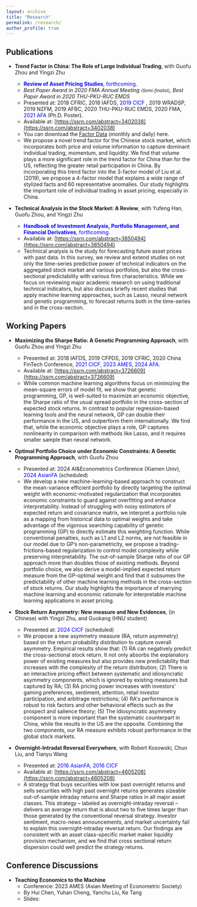 ```yaml
---
layout: archive
title: "Research"
permalink: /research/
author_profile: true
---
```




Publications
------

+ **Trend Factor in China: The Role of Large Individual Trading**, with Guofu Zhou and Yingzi Zhu
  + **<font color="blue">Review of Asset Pricing Studies</font>**<font color="blue">, forthcoming.</font>
  + *Best Paper Award in 2020 FMA Annual Meeting <small>(Semi-finalist)</small>, Best Paper Award in 2020 THU-PKU-RUC EMDS*
  + Presented at: 2018 CFRIC, 2018 IAFDS, <font color="blue"> 2019 CICF </font>, 2019 WRADSP, 2019 NZFM, 2019 AFBC, 2020 THU-PKU-RUC EMDS, 2020 FMA, <font color="blue"> 2021 AFA </font> (Ph.D. Poster).
  + Available at: [https://ssrn.com/abstract=3402038](https://ssrn.com/abstract=3402038)
  + You can download the [Factor Data](https://yangliu-finance.github.io/files/LZZ4_TrendFactor_Monthly&Daily.xls) (monthly and daily) here. 
  + We propose a novel trend factor for the Chinese stock market, which incorporates both price and volume information to capture dominant individual trading, momentum, and liquidity. We find that volume plays a more significant role in the trend factor for China than for the US, reflecting the greater retail participation in China. By incorporating this trend factor into the 3-factor model of Liu et al. (2019), we propose a 4-factor model that explains a wide range of stylized facts and 60 representative anomalies. Our study highlights the important role of individual trading in asset pricing, especially in China.
  <!---
  seminars at Gothenburg University, Lund University, Southwestern University of Finance and Economics, Stockholm University, Tsinghua University, University of Cincinnati, UIUC, and Washington University in St. Louis;
  -->

+ **Technical Analysis in the Stock Market: A Review**, with Yufeng Han, Guofu Zhou, and Yingzi Zhu
  + **<font color="blue">Handbook of Investment Analysis, Portfolio Management, and Financial Derivatives</font>**<font color="blue">, forthcoming.</font>
  + Available at: [https://ssrn.com/abstract=3850494](https://ssrn.com/abstract=3850494)
  + Technical analysis is the study for forecasting future asset prices with past data. In this survey, we review and extend studies on not only the time-series predictive power of technical indicators on the aggregated stock market and various portfolios, but also the cross-sectional predictability with various firm characteristics. While we focus on reviewing major academic research on using traditional technical indicators, but also discuss briefly recent studies that apply machine learning approaches, such as Lasso, neural network and genetic programming, to forecast returns both in the time-series and in the cross-section.


Working Papers
------


+ **Maximizing the Sharpe Ratio: A Genetic Programming Approach**, with Guofu Zhou and Yingzi Zhu 
  + Presented at:  2018 IAFDS, 2019 CFPDS, 2019 CFRIC, 2020 China FinTech Conference, <font color="blue"> 2021 CICF</font>, <font color="blue"> 2023 AMES</font>, <font color="blue"> 2024 AFA</font>.
  + Available at: [https://ssrn.com/abstract=3726609](https://ssrn.com/abstract=3726609)
  + While common machine learning algorithms focus on minimizing the mean-square errors of model fit, 
  we show that genetic programming, GP, is well-suited to maximize an economic objective, the Sharpe ratio of 
  the usual spread portfolio in the cross-section of expected stock returns. In contrast to popular regression-based 
  learning tools and the neural network, GP can double their performance in the US, and outperform them internationally. 
  We find that, while the economic objective plays a role, GP captures nonlinearity in comparison with methods like Lasso, 
  and it requires smaller sample than neural network.
  <!---
  seminars in London Business School, Sichuan University, Tsinghua University, Washington University in St. Louis, and Zhejiang University;
  -->

+ **Optimal Portfolio Choice under Economic Constraints: A Genetic Programming Approach**, with Guofu Zhou
  + Presented at: 2024 AI&Econometrics Conference (Xiamen Univ), <font color="blue"> 2024 AsianFA </font> (scheduled)
  + We develop a new machine-learning-based approach to construct the mean-variance efficient portfolio by directly targeting the optimal weight with economic-motivated regularization that incorporates economic constraints to guard against overfitting and enhance interpretability. Instead of
struggling with noisy estimators of expected return and covariance matrix, we interpret a portfolio rule as a mapping from historical data to optimal weights and take advantage of the vigorous
searching capability of genetic programming (GP) to directly estimate this weighting function.
While conventional penalties, such as L1 and L2 norms, are not feasible in our model due to GP’s
non-parametricity, we propose a trading-frictions-based regularization to control model complexity
while preserving interpretability. The out-of-sample Sharpe ratio of our GP approach more than
doubles those of existing methods. Beyond portfolio choice, we also derive a model-implied expected return measure from the GP-optimal weight and find that it subsumes the predictability
of other machine learning methods in the cross-section of stock returns. Our study highlights the
importance of marrying machine learning and economic rationale for interpretable machine learning
applications in asset pricing.
  
+ **Stock Return Asymmetry: New measure and New Evidences**, (in Chinese) with Yingzi Zhu, and Guokang (HNU student)
  + Presented at: <font color="blue"> 2024 CICF </font>(scheduled)
  + We propose a new asymmetry measure (RA, return asymmetry) based on the return probability distribution to capture overall asymmetry. Empirical results show that: (1) RA can negatively predict the cross-sectional stock return. It not only absorbs the explanatory power of existing measures but also provides new predictability that increases with the complexity of the return distribution; (2) There is an interactive pricing effect between systematic and idiosyncratic asymmetry components, which is ignored by existing measures but captured by RA; (3) RA pricing power increases with investors’ gaming preferences, sentiment, attention, retail investor participation, and arbitrage restrictions; (4) RA's performance is robust to risk factors and other behavioral effects such as the prospect and salience theory; (5) The idiosyncratic asymmetry component is more important than the systematic counterpart in China, while the results in the US are the opposite. Combining the two components, our RA measure exhibits robust performance in the global stock markets.


+ **Overnight-Intradat Reversal Everywhere**, with Robert Kosowski, Chun Liu, and Tianyu Wang
  + Presented at: <font color="blue">2016 AsianFA, 2016 CICF </font>
  + Available at: [https://ssrn.com/abstract=4605208](https://ssrn.com/abstract=4605208)
  + A strategy that buys securities with low past overnight returns and sells securities with high past overnight returns generates sizeable out-of-sample intraday returns and Sharpe ratios in all major asset classes. This strategy – labeled as overnight-intraday reversal – delivers an average return that is about two to five times larger than those generated by the conventional reversal strategy. Investor sentiment, macro-news announcements, and market uncertainty fail to explain this overnight-intraday reversal return. Our findings are consistent with an asset class-specific market maker liquidity provision mechanism, and we find that cross sectional return dispersion could well predict the strategy returns.



Conference Discussions
------

+ **Teaching Economics to the Machine**
  + Conference: 2023 AMES (Asian Meeting of Econometric Society)
  + By Hui Chen, Yuhan Cheng, Yanchu Liu, Ke Tang
  + Slides: 



<!---
Work in Progress
-----
+ **Choosing Factors: Explanatory Power vs Model Parsimony**
  + We examine which factor collection, in the model space spanned by existing factors, performs best in terms of the balance between explanatory power and model parsimony. Taking the union of the factors in the recent notable models, our comparison of 512 models shows that Liu, Zhou, and Zhu’s (2020) four factor model achieves the greatest explanatory power measured by the Sharpe ratio among all those satisfying model parsimony condition. Moreover, this model exhibits greater ability in explaining various test assets, and it also earns persistent premium.
-->


<!---
+ **Overnight-intraday Reversal in China**, (in Chinese) with Ronghua Qu and Tianyu Wang
  + We find a significant overnight-intraday reversal effect in the Chinese A share stock market, i.e., the
stocks with lower (higher) overnight returns will on average earn higher (lower) future intraday returns.
This overnight-intraday reversal effect substantially outperforms the traditional reversal effect by earning
a much higher daily return of 1.12% and a greater annualized Sharpe ratio up to 18.02. Moreover, this
effect increases with the stock illiquidity, the short-sale constraint, and individual ownership, indicating
that the illiquidity premium and investor sentiment are the two driving forces behind this reversal effect.
-->

<!---
  + In this paper, we examine the effect.
  + Download [here](https://yangliu-finance.github.io/files/WorkingPaper.pdf)
-->


